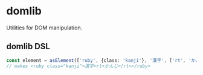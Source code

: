 # domlib

Utilities for DOM manipulation.

## domlib DSL

``` typescript
const element = asElement(['ruby', {class: 'kanji'}, '漢字', ['rt', 'かんじ']]);
// makes <ruby class="kanji">漢字<rt>かんじ</rt></ruby>
```
